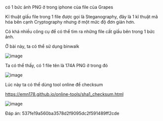 có 1 bức ảnh PNG ở trong iphone của file của Grapes


Kĩ thuật giấu file trong 1 file được gọi là Steganography, đây là 1 kĩ thuật mã hóa bên cạnh Cryptography nhưng ở một mức độ đơn giản hơn.

Có khá nhiều công cụ để có thể tìm ra những file cất giấu bên trong 1 bức ảnh.

Ở bài này, ta có thể sử dụng binwalk

![image](https://github.com/anhshidou/EHCCTFTraining/assets/120787381/8a1ad32f-302d-4d0d-a20f-f5ad0a4583e4)

Ta có thể thấy, có 1 file tên là 174A PNG ở trong đó

![image](https://github.com/anhshidou/EHCCTFTraining/assets/120787381/bbe69f93-29de-4280-a506-af7ee29568b7)

Lúc này ta có thể dùng tool online để checksum

https://emn178.github.io/online-tools/sha1_checksum.html

![image](https://github.com/anhshidou/EHCCTFTraining/assets/120787381/7ce9c9a0-d2b3-42f7-bc8f-03aa8b6b2b39)

Đáp án: 537fe19a560ba3578d2f9095dc2f591489ff2cde

